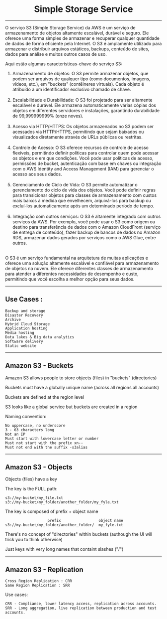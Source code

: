 <h1 align="center">Simple Storage Service</h1><hr>

O serviço S3 (Simple Storage Service) da AWS é um serviço de armazenamento de objetos altamente escalável, durável e seguro. Ele oferece uma forma simples de armazenar e recuperar qualquer quantidade de dados de forma eficiente pela Internet. O S3 é amplamente utilizado para armazenar e distribuir arquivos estáticos, backups, conteúdo de sites, dados para análise e muitos outros casos de uso.

Aqui estão algumas características-chave do serviço S3:

<ol>

<li>Armazenamento de objetos: O S3 permite armazenar objetos, que podem ser arquivos de qualquer tipo (como documentos, imagens, vídeos, etc.), em "buckets" (contêineres virtuais). Cada objeto é atribuído a um identificador exclusivo chamado de chave.</li><br>

<li>Escalabilidade e Durabilidade: O S3 foi projetado para ser altamente escalável e durável. Ele armazena automaticamente várias cópias dos objetos em diferentes servidores e instalações, garantindo durabilidade de 99,999999999% (onze noves).</li><br>

<li>Acesso via HTTP/HTTPS: Os objetos armazenados no S3 podem ser acessados via HTTP/HTTPS, permitindo que sejam baixados ou visualizados diretamente através de URLs públicas ou restritas.</li><br>

<li>Controle de Acesso: O S3 oferece recursos de controle de acesso flexíveis, permitindo definir políticas para controlar quem pode acessar os objetos e em que condições. Você pode usar políticas de acesso, permissões de bucket, autenticação com base em chaves ou integração com o AWS Identity and Access Management (IAM) para gerenciar o acesso aos seus dados.</li><br>

<li>Gerenciamento de Ciclo de Vida: O S3 permite automatizar o gerenciamento do ciclo de vida dos objetos. Você pode definir regras para transicionar objetos para classes de armazenamento com custos mais baixos à medida que envelhecem, arquivá-los para backup ou excluí-los automaticamente após um determinado período de tempo.</li><br>

<li>Integração com outros serviços: O S3 é altamente integrado com outros serviços da AWS. Por exemplo, você pode usar o S3 como origem ou destino para transferência de dados com o Amazon CloudFront (serviço de entrega de conteúdo), fazer backup de bancos de dados no Amazon RDS, armazenar dados gerados por serviços como o AWS Glue, entre outros.</li><br>

</ol>

O S3 é um serviço fundamental na arquitetura de muitas aplicações e oferece uma solução altamente escalável e confiável para armazenamento de objetos na nuvem. Ele oferece diferentes classes de armazenamento para atender a diferentes necessidades de desempenho e custo, permitindo que você escolha a melhor opção para seus dados.

<hr>

<h2>Use Cases :</h2>

    Backup and storage
    Disaster Recovery
    Archive
    Hybrid Cloud Storage
    Application hosting
    Media hosting
    Data lakes & Big data analytics
    Software delivery
    Static website

<hr>

<h2>Amazon S3 - Buckets</h2>

Amazon S3 allows people to store objects (files) in "buckets" (directories)

Buckets must have a globally unique name (across all regions all accounts)

Buckets are defined at the region level

S3 looks like a global service but buckets are created in a region

Naming convention:

    No uppercase, no underscore
    3 - 63 characters long
    Not an IP
    Must start with lowercase letter or number
    Must not start with the prefix xn--
    Must not end with the suffix -s3alias

<hr>

<h2>Amazon S3 - Objects</h2>

Objects (files) have a key

The key is the FULL path:

    s3://my-bucket/my_file.txt
    s3://my-bucket/my_folder/another_folder/my_fyle.txt

The key is composed of prefix + object name

                       prefix                 object name
    s3://my-bucket/my_folder/another_folder/  my_fyle.txt

There's no concept of "directories" within buckets (authough the UI will trick you to think otherwise)

Just keys with very long names that containt slashes ("/")

<hr>

<h2>Amazon S3 - Replication</h2>

    Cross Region Replication : CRR
    Same Region Replication : SRR

Use cases:

    CRR - Compliance, lower latency access, replication across accounts.
    SRR - Long aggregation, live replication between production and test accounts. 